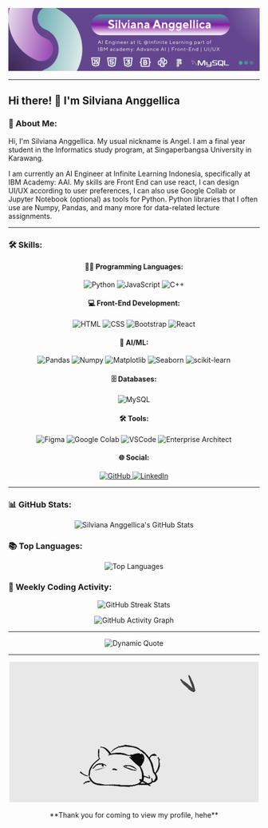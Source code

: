 <!-- Banner Image -->
<p align="center">
  <img src="./Angel.png" alt="Banner" />
</p>

---

## Hi there! 👋 I'm Silviana Anggellica

### 🚀 About Me:
Hi, I'm Silviana Anggellica. My usual nickname is Angel. I am a final year student in the Informatics study program, at Singaperbangsa University in Karawang.

I am currently an AI Engineer at Infinite Learning Indonesia, specifically at IBM Academy: AAI. My skills are Front End can use react, I can design UI/UX according to user preferences, I can also use Google Collab or Jupyter Notebook (optional) as tools for Python. Python libraries that I often use are Numpy, Pandas, and many more for data-related lecture assignments.

---

### 🛠️ Skills:

<div align="center">

#### 👨‍💻 Programming Languages:

<p>
  <img src="https://img.shields.io/badge/Python-3776AB?style=for-the-badge&logo=python&logoColor=white" alt="Python" />
  <img src="https://img.shields.io/badge/JavaScript-F7DF1E?style=for-the-badge&logo=javascript&logoColor=black" alt="JavaScript" />
  <img src="https://img.shields.io/badge/C++-00599C?style=for-the-badge&logo=cplusplus&logoColor=white" alt="C++" />
</p>

#### 💻 Front-End Development:

<p>
  <img src="https://img.shields.io/badge/HTML5-E34F26?style=for-the-badge&logo=html5&logoColor=white" alt="HTML" />
  <img src="https://img.shields.io/badge/CSS3-1572B6?style=for-the-badge&logo=css3&logoColor=white" alt="CSS" />
  <img src="https://img.shields.io/badge/Bootstrap-563D7C?style=for-the-badge&logo=bootstrap&logoColor=white" alt="Bootstrap" />
  <img src="https://img.shields.io/badge/React-61DAFB?style=for-the-badge&logo=react&logoColor=black" alt="React" />
</p>

#### 🤖 AI/ML:

<p>
  <img src="https://img.shields.io/badge/Pandas-150458?style=for-the-badge&logo=pandas&logoColor=white" alt="Pandas" />
  <img src="https://img.shields.io/badge/Numpy-013243?style=for-the-badge&logo=numpy&logoColor=white" alt="Numpy" />
  <img src="https://img.shields.io/badge/Matplotlib-3776AB?style=for-the-badge&logo=matplotlib&logoColor=white" alt="Matplotlib" />
  <img src="https://img.shields.io/badge/Seaborn-3776AB?style=for-the-badge&logo=seaborn&logoColor=white" alt="Seaborn" />
  <img src="https://img.shields.io/badge/scikit_learn-F7931E?style=for-the-badge&logo=scikit-learn&logoColor=white" alt="scikit-learn" />
</p>

#### 🗄️ Databases:

<p>
  <img src="https://img.shields.io/badge/MySQL-4479A1?style=for-the-badge&logo=mysql&logoColor=white" alt="MySQL" />
</p>

#### 🛠️ Tools:

<p>
  <img src="https://img.shields.io/badge/Figma-F24E1E?style=for-the-badge&logo=figma&logoColor=white" alt="Figma" />
  <img src="https://img.shields.io/badge/Google_Colab-F9AB00?style=for-the-badge&logo=googlecolab&logoColor=white" alt="Google Colab" />
  <img src="https://img.shields.io/badge/Visual_Studio_Code-007ACC?style=for-the-badge&logo=visual-studio-code&logoColor=white" alt="VSCode" />
  <img src="https://img.shields.io/badge/Enterprise_Architect-184877?style=for-the-badge&logo=sparx&logoColor=white" alt="Enterprise Architect" />
</p>
</p>

#### 🌐 Social:

<p>
  <a href="https://github.com/Silvianaangellica">
    <img src="https://img.shields.io/badge/GitHub-181717?style=for-the-badge&logo=github&logoColor=white" alt="GitHub" />
  </a>
  <a href="https://www.linkedin.com/in/slvnaaglca/">
    <img src="https://img.shields.io/badge/LinkedIn-0A66C2?style=for-the-badge&logo=linkedin&logoColor=white" alt="LinkedIn" />
  </a>
</p>

</div>

---

### 📊 GitHub Stats:
<p align="center">
  <img src="https://github-readme-stats.vercel.app/api?username=Silvianaangellica&show_icons=true&theme=radical" alt="Silviana Anggellica's GitHub Stats" />
</p>


### 📚 Top Languages:
<p align="center">
  <img src="https://github-readme-stats.vercel.app/api/top-langs/?username=Silvianaangellica&layout=compact&theme=radical" alt="Top Languages" />
</p>


### 📅 Weekly Coding Activity:
<!-- You can use GitHub Profile Trophy or GitHub Readme Streak Stats to show coding activity -->
<p align="center">
  <img src="https://github-readme-streak-stats.herokuapp.com/?user=Silvianaangellica&theme=radical)](https://git.io/streak-stats" alt="GitHub Streak Stats" />
</p>

<p align="center">
  <img src="https://activity-graph.herokuapp.com/graph?username=Silvianaangellica&bg_color=000000&color=00ff00&line=00ff00&point=ffffff&area=true&hide_border=true" alt="GitHub Activity Graph" />
</p>

---

<p align="center">
  <img src="https://quotes-github-readme.vercel.app/api?type=horizontal&theme=radical" alt="Dynamic Quote" />
</p>

---

<p align="center">
  <img src="./cat.gif" alt="cat and butterfly" />
</p>

<p align="center">
  **Thank you for coming to view my profile, hehe**
</p>
